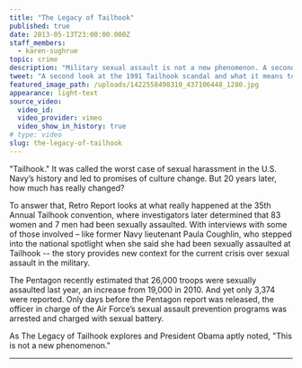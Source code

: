 ```yaml
---
title: "The Legacy of Tailhook"
published: true
date: 2013-05-13T23:00:00.000Z
staff_members:
  - karen-sughrue
topic: crime
description: "Military sexual assault is not a new phenomenon. A second look at the Tailhook scandal in 1991 reveals what happened then. And what it all means now."
tweet: "A second look at the 1991 Tailhook scandal and what it means to military sexual assaults today:"
featured_image_path: /uploads/1422558498310_437106448_1280.jpg
appearance: light-text
source_video:
  video_id:
  video_provider: vimeo
  video_show_in_history: true
# type: video
slug: the-legacy-of-tailhook
---
```


"Tailhook." It was called the worst case of sexual harassment in the U.S. Navy’s history and led to promises of culture change. But 20 years later, how much has really changed?

To answer that, Retro Report looks at what really happened at the 35th Annual Tailhook convention, where investigators later determined that 83 women and 7 men had been sexually assaulted. With interviews with some of those involved – like former Navy lieutenant Paula Coughlin, who stepped into the national spotlight when she said she had been sexually assaulted at Tailhook -- the story provides new context for the current crisis over sexual assault in the military.

The Pentagon recently estimated that 26,000 troops were sexually assaulted last year, an increase from 19,000 in 2010. And yet only 3,374 were reported. Only days before the Pentagon report was released, the officer in charge of the Air Force’s sexual assault prevention programs was arrested and charged with sexual battery.

As The Legacy of Tailhook explores and President Obama aptly noted, "This is not a new phenomenon."

---
